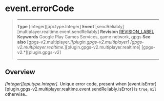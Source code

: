 # event.errorCode

> --------------------- ------------------------------------------------------------------------------------------
> __Type__              [Integer][api.type.Integer]
> __Event__             [sendReliably][multiplayer.realtime.event.sendReliably]
> __Revision__          [REVISION_LABEL](REVISION_URL)
> __Keywords__          Google Play Games Services, game network, gpgs
> __See also__          [gpgs-v2.multiplayer.*][plugin.gpgs-v2.multiplayer]
>                       [gpgs-v2.multiplayer.realtime.*][plugin.gpgs-v2.multiplayer.realtime]
>                       [gpgs-v2.*][plugin.gpgs-v2]
> --------------------- ------------------------------------------------------------------------------------------

## Overview

_[Integer][api.type.Integer]._ Unique error code, present when [event.isError][plugin.gpgs-v2.multiplayer.realtime.event.sendReliably.isError] is `true`, `nil` otherwise..